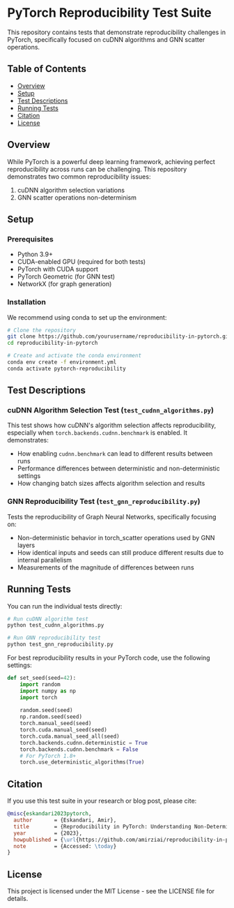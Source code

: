 # PyTorch Reproducibility Test Suite

This repository contains tests that demonstrate reproducibility challenges in PyTorch, specifically focused on cuDNN algorithms and GNN scatter operations.

## Table of Contents

- [Overview](#overview)
- [Setup](#setup)
- [Test Descriptions](#test-descriptions)
- [Running Tests](#running-tests)
- [Citation](#citation)
- [License](#license)

## Overview

While PyTorch is a powerful deep learning framework, achieving perfect reproducibility across runs can be challenging. This repository demonstrates two common reproducibility issues:

1. cuDNN algorithm selection variations
2. GNN scatter operations non-determinism

## Setup

### Prerequisites

- Python 3.9+
- CUDA-enabled GPU (required for both tests)
- PyTorch with CUDA support
- PyTorch Geometric (for GNN test)
- NetworkX (for graph generation)

### Installation

We recommend using conda to set up the environment:

```bash
# Clone the repository
git clone https://github.com/yourusername/reproducibility-in-pytorch.git
cd reproducibility-in-pytorch

# Create and activate the conda environment
conda env create -f environment.yml
conda activate pytorch-reproducibility
```

## Test Descriptions

### cuDNN Algorithm Selection Test (`test_cudnn_algorithms.py`)

This test shows how cuDNN's algorithm selection affects reproducibility, especially when `torch.backends.cudnn.benchmark` is enabled. It demonstrates:

- How enabling `cudnn.benchmark` can lead to different results between runs
- Performance differences between deterministic and non-deterministic settings
- How changing batch sizes affects algorithm selection and results

### GNN Reproducibility Test (`test_gnn_reproducibility.py`)

Tests the reproducibility of Graph Neural Networks, specifically focusing on:

- Non-deterministic behavior in torch_scatter operations used by GNN layers
- How identical inputs and seeds can still produce different results due to internal parallelism
- Measurements of the magnitude of differences between runs

## Running Tests

You can run the individual tests directly:

```bash
# Run cuDNN algorithm test
python test_cudnn_algorithms.py

# Run GNN reproducibility test
python test_gnn_reproducibility.py
```

For best reproducibility results in your PyTorch code, use the following settings:

```python
def set_seed(seed=42): 
    import random
    import numpy as np
    import torch
    
    random.seed(seed) 
    np.random.seed(seed) 
    torch.manual_seed(seed) 
    torch.cuda.manual_seed(seed) 
    torch.cuda.manual_seed_all(seed) 
    torch.backends.cudnn.deterministic = True 
    torch.backends.cudnn.benchmark = False
    # For PyTorch 1.8+
    torch.use_deterministic_algorithms(True)
```

## Citation

If you use this test suite in your research or blog post, please cite:

```bibtex
@misc{eskandari2023pytorch,
  author       = {Eskandari, Amir},
  title        = {Reproducibility in PyTorch: Understanding Non-Deterministic Operations},
  year         = {2023},
  howpublished = {\url{https://github.com/amirziai/reproducibility-in-pytorch}},
  note         = {Accessed: \today}
}
```

## License

This project is licensed under the MIT License - see the LICENSE file for details. 
